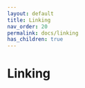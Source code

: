 ```yaml
---
layout: default
title: Linking
nav_order: 20
permalink: docs/linking
has_children: true
---
```



# Linking

